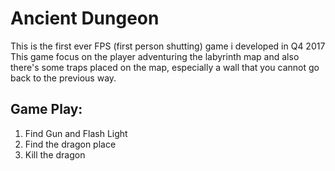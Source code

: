 # Ancient Dungeon
This is the first ever FPS (first person shutting) game i developed in Q4 2017
This game focus on the player adventuring the labyrinth map and also there's some traps placed on the map, especially a wall that you cannot go back to the previous way.

## Game Play:
1. Find Gun and Flash Light
2. Find the dragon place
3. Kill the dragon
